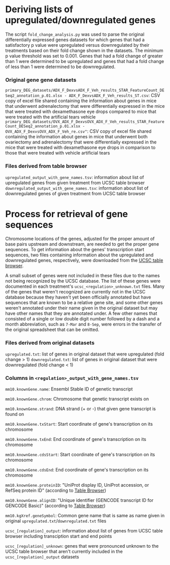# Deriving lists of upregulated/downregulated genes

The script `fold_change_analysis.py` was used to parse the original differentially expressed genes datasets for which genes that had a satisfactory p value were upregulated versus downregulated by their treatments based on their fold change shown in the datasets. The minimum p value threshold was set to 0.001. Genes that had a fold change of greater than 1 were determined to be upregulated and genes that had a fold change of less than 1 were determined to be downregulated.

### Original gene gene datasets

`primary_DEG_datasets/ADX_F_DexvsADX_F_Veh_results_STAR_FeatureCount_DESeq2_annotation_p.01.xlsx - ADX_F_DexvsADX_F_Veh_results_ST.csv`: CSV copy of excel file shared containing the information about genes in mice that underwent adrenalectomy that were differentially expressed in the mice that were treated with dexamethasone eye drops compared to mice that were treated with the artificial tears vehicle
`primary_DEG_datasets/OVX_ADX_F_DexvsOVX_ADX_F_Veh_results_STAR_FeatureCount_DESeq2_annotation_p.01.xlsx - OVX_ADX_F_DexvsOVX_ADX_F_Veh_re.csv"`: CSV copy of excel file shared containing the information about genes in mice that underwent both ovariectomy and adrenalectomy that were differentially expressed in the mice that were treated with dexamethasone eye drops in comparison to those that were treated with vehicle artificial tears

### Files derived from table browser

`upregulated_output_with_gene_names.tsv`: information about list of upregulated genes from given treatment from UCSC table browser
`downregulated_output_with_gene_names.tsv`: information about list of downregulated genes of given treatment from UCSC table browser


# Process for retrieval of gene sequences

Chromosome locations of the genes, adjusted for the proper amount of base pairs upstream and downstream, are needed to get the proper gene sequences. To get information about the genes' transcription start sequences, two files containing information about the upregulated and downregulated genes, respectively, were downloaded from the [UCSC table browser](https://genome.ucsc.edu/cgi-bin/hgTables).

A small subset of genes were not included in these files due to the names not being recognized by the UCSC database. The list of these genes were documented in each treatment's `ucsc_<regulation>_unknown.txt` files. Many of the genes that weren't recognized are currently not in the UCSC database because they haven't yet been officially annotated but have sequences that are known to be a relative gene site, and some other genes weren't annotated under their name given in the original dataset but may have other names that they are annotated under. A few other names that consisted of a single or low double digit number followed by a dash and a month abbreviation, such as `7-Mar` and `8-Sep`, were errors in the transfer of the original spreadsheet that can be omitted.

### Files derived from original datasets

`upregulated.txt`: list of genes in original dataset that were upregulated (fold change > 1)
`downregulated.txt`: list of genes in original dataset that were downregulated (fold change < 1)

### Columns in `<regulation>_output_with_gene_names.tsv`

 `mm10.knownGene.name`: Ensembl Stable ID of genetic transcript

 `mm10.knownGene.chrom`: Chromosome that genetic transcript exists on

 `mm10.knownGene.strand`: DNA strand (+ or -) that given gene transcript is found on

 `mm10.knownGene.txStart`: Start coordinate of gene's transcription on its chromosome

 `mm10.knownGene.txEnd`: End coordinate of gene's transcription on its chromosome

 `mm10.knownGene.cdsStart`: Start coordinate of gene's transcription on its chromosome

 `mm10.knownGene.cdsEnd`: End coordinate of gene's transcription on its chromosome

 `mm10.knownGene.proteinID`: "UniProt display ID, UniProt accession, or RefSeq protein ID" (according to [Table Browser](https://genome.ucsc.edu/cgi-bin/hgTables))

 `mm10.knownGene.alignID`: "Unique identifier (GENCODE transcript ID for GENCODE Basic)" (according to [Table Browser](https://genome.ucsc.edu/cgi-bin/hgTables))

 `mm10.kgXref.geneSymbol`: Common gene name that is same as name given in original `upregulated.txt`/`downregulated.txt` files



 `ucsc_[regulation]_output`: information about list of genes from UCSC table browser including transciption start and end points

 `ucsc_[regulation]_unknown`: genes that were pronounced unknown to the UCSC table browser that aren't currently included in the `ucsc_[regulation]_output` datasets
